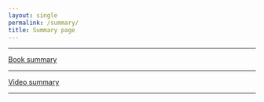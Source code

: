 ```yaml
---
layout: single
permalink: /summary/
title: Summary page
---
```


<hr>
<p>
    <a href="{{ '/summary/books/' | relative_url }}" class="btn btn--facebook btn--large">
        <i class="fas fa-book"></i>  Book summary
    </a>
</p>
<hr>
<p>
    <a href="{{ '/summary/videos/' | relative_url }}" class="btn btn--youtube btn--large">
        <i class="fas fa-circle-play"></i> Video summary
    </a>
</p>
<hr>
<!-- {% for post in site.posts %}
    {% for cat in post.categories %}
        {% for tag in post.tags %}
            {% if cat == "summary" and tag == "book" %}
                {{ post.title }}
            {% endif %}
        {% endfor %}
    {% endfor %}
{% endfor %} -->